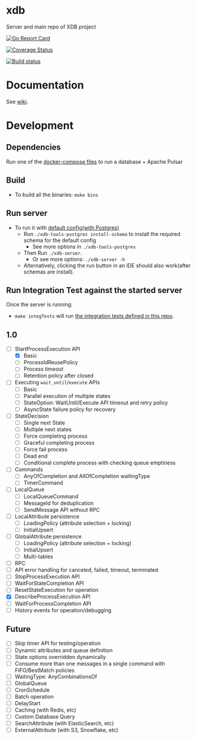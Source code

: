 # xdb
Server and main repo of XDB project

[![Go Report Card](https://goreportcard.com/badge/github.com/xdblab/xdb)](https://goreportcard.com/report/github.com/xdblab/xdb)

[![Coverage Status](https://codecov.io/github/xdblab/xdb/coverage.svg?branch=main)](https://app.codecov.io/gh/xdblab/xdb/branch/main)

[![Build status](https://github.com/xdblab/xdb/actions/workflows/ci-postgres.yaml/badge.svg?branch=main)](https://github.com/xdblab/xdb/actions/workflows/ci-postgres.yaml)


# Documentation

See [wiki](https://github.com/xdblab/xdb/wiki).

# Development 

## Dependencies
Run one of the [docker-compose files](./docker-compose/dev) to run a database + Apache Pulsar

## Build
* To build all the binaries: `make bins`

## Run server

* To run it with [default config(with Postgres)](./config/development-postgres.yaml)
  * Run `./xdb-tools-postgres install-schema` to install the required schema for the default config
    * See more options in `./xdb-tools-postgres`
  * Then Run `./xdb-server`. 
    * Or see more options: `./xdb-server -h`
  * Alternatively, clicking the run button in an IDE should also work(after schemas are install).

## Run Integration Test against the started server
Once the server is running:
* `make integTests` will run [the integration tests defined in this repo](./integTests).

  
## 1.0
- [ ] StartProcessExecution API
  - [x] Basic
  - [ ] ProcessIdReusePolicy
  - [ ] Process timeout
  - [ ] Retention policy after closed
- [ ] Executing `wait_until`/`execute` APIs
  - [ ] Basic
  - [ ] Parallel execution of multiple states
  - [ ] StateOption: WaitUntil/Execute API timeout and retry policy
  - [ ] AsyncState failure policy for recovery
- [ ] StateDecision
  - [ ] Single next State
  - [ ] Multiple next states
  - [ ] Force completing process
  - [ ] Graceful completing process
  - [ ] Force fail process
  - [ ] Dead end
  - [ ] Conditional complete process with checking queue emptiness
- [ ] Commands
  - [ ] AnyOfCompletion and AllOfCompletion waitingType
  - [ ] TimerCommand
- [ ] LocalQueue
  - [ ] LocalQueueCommand
  - [ ] MessageId for deduplication
  - [ ] SendMessage API without RPC
- [ ] LocalAttribute persistence
  - [ ] LoadingPolicy (attribute selection + locking)
  - [ ] InitialUpsert
- [ ] GlobalAttribute  persistence
  - [ ] LoadingPolicy (attribute selection + locking)
  - [ ] InitialUpsert
  - [ ] Multi-tables
- [ ] RPC
- [ ] API error handling for canceled, failed, timeout, terminated
- [ ] StopProcessExecution API
- [ ] WaitForStateCompletion API
- [ ] ResetStateExecution for operation
- [x] DescribeProcessExecution API
- [ ] WaitForProcessCompletion API
- [ ] History events for operation/debugging

## Future

- [ ] Skip timer API for testing/operation
- [ ] Dynamic attributes and queue definition
- [ ] State options overridden dynamically
- [ ] Consume more than one messages in a single command with FIFO/BestMatch policies
- [ ] WaitingType: AnyCombinationsOf
- [ ] GlobalQueue
- [ ] CronSchedule
- [ ] Batch operation
- [ ] DelayStart
- [ ] Caching (with Redis, etc)
- [ ] Custom Database Query
- [ ] SearchAttribute (with ElasticSearch, etc)
- [ ] ExternalAttribute (with S3, Snowflake, etc)